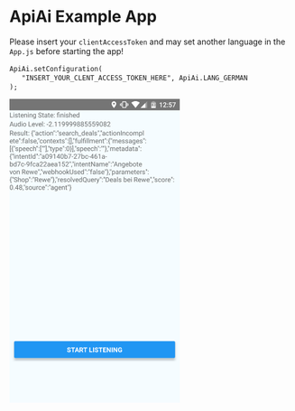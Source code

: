 # ApiAi Example App

Please insert your `clientAccessToken` and may set another language in the `App.js` before starting the app!
```
ApiAi.setConfiguration(
   "INSERT_YOUR_CLENT_ACCESS_TOKEN_HERE", ApiAi.LANG_GERMAN
);
```
<img src="screenshot.png" width="60%">